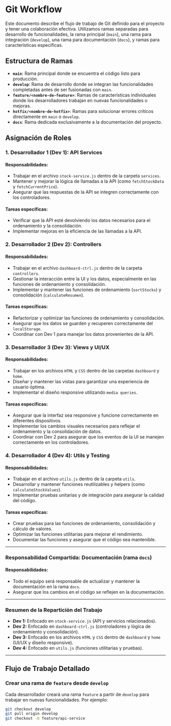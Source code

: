 # Git Workflow

Este documento describe el flujo de trabajo de Git definido para el proyecto y tener una colaboración efectiva. Utilizamos ramas separadas para desarrollo de funcionalidades, la rama principal (`main`), una rama para integración (`develop`), una rama para documentación (`docs`), y ramas para características específicas.

## Estructura de Ramas

- **`main`**: Rama principal donde se encuentra el código listo para producción.
- **`develop`**: Rama de desarrollo donde se integran las funcionalidades completadas antes de ser fusionadas con `main`.
- **`feature/<nombre-de-feature>`**: Ramas de características individuales donde los desarrolladores trabajan en nuevas funcionalidades o mejoras.
- **`hotfix/<nombre-de-hotfix>`**: Ramas para solucionar errores críticos directamente en `main` o `develop`.
- **`docs`**: Rama dedicada exclusivamente a la documentación del proyecto.

## Asignación de Roles

### 1. Desarrollador 1 (Dev 1): API Services

#### Responsabilidades:

- Trabajar en el archivo `stock-service.js` dentro de la carpeta `services`.
- Mantener y mejorar la lógica de llamadas a la API (como `fetchStockData` y `fetchCurrentPrice`).
- Asegurar que las respuestas de la API se integren correctamente con los controladores.

#### Tareas específicas:

- Verificar que la API esté devolviendo los datos necesarios para el ordenamiento y la consolidación.
- Implementar mejoras en la eficiencia de las llamadas a la API.

### 2. Desarrollador 2 (Dev 2): Controllers

#### Responsabilidades:

- Trabajar en el archivo `dashboard-ctrl.js` dentro de la carpeta `controllers`.
- Gestionar la interacción entre la UI y los datos, especialmente en las funciones de ordenamiento y consolidación.
- Implementar y mantener las funciones de ordenamiento (`sortStocks`) y consolidación (`calculateResumen`).

#### Tareas específicas:

- Refactorizar y optimizar las funciones de ordenamiento y consolidación.
- Asegurar que los datos se guarden y recuperen correctamente del `localStorage`.
- Coordinar con Dev 1 para manejar los datos provenientes de la API.

### 3. Desarrollador 3 (Dev 3): Views y UI/UX

#### Responsabilidades:

- Trabajar en los archivos `HTML` y `CSS` dentro de las carpetas `dashboard` y `home`.
- Diseñar y mantener las vistas para garantizar una experiencia de usuario óptima.
- Implementar el diseño responsive utilizando `media queries`.

#### Tareas específicas:

- Asegurar que la interfaz sea responsive y funcione correctamente en diferentes dispositivos.
- Implementar los cambios visuales necesarios para reflejar el ordenamiento y la consolidación de datos.
- Coordinar con Dev 2 para asegurar que los eventos de la UI se manejen correctamente en los controladores.

### 4. Desarrollador 4 (Dev 4): Utils y Testing

#### Responsabilidades:

- Trabajar en el archivo `utils.js` dentro de la carpeta `utils`.
- Desarrollar y mantener funciones reutilizables y helpers (como `calculateStockValues`).
- Implementar pruebas unitarias y de integración para asegurar la calidad del código.

#### Tareas específicas:

- Crear pruebas para las funciones de ordenamiento, consolidación y cálculo de valores.
- Optimizar las funciones utilitarias para mejorar el rendimiento.
- Documentar las funciones y asegurar que el código sea mantenible.

---

### Responsabilidad Compartida: Documentación (rama `docs`)

#### Responsabilidades:

- Todo el equipo será responsable de actualizar y mantener la documentación en la rama `docs`.
- Asegurar que los cambios en el código se reflejen en la documentación.

---

### Resumen de la Repartición del Trabajo

- **Dev 1:** Enfocado en `stock-service.js` (API y servicios relacionados).
- **Dev 2:** Enfocado en `dashboard-ctrl.js` (controladores y lógica de ordenamiento y consolidación).
- **Dev 3:** Enfocado en los archivos `HTML` y `CSS` dentro de `dashboard` y `home` (UI/UX y diseño responsive).
- **Dev 4:** Enfocado en `utils.js` (funciones utilitarias y pruebas).

---

## Flujo de Trabajo Detallado

### Crear una rama de `feature` desde `develop`

Cada desarrollador creará una rama `feature` a partir de `develop` para trabajar en nuevas funcionalidades. Por ejemplo:

```bash
git checkout develop
git pull origin develop
git checkout -b feature/api-service
```
